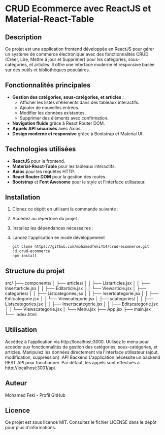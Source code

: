 # CRUD Ecommerce avec ReactJS et Material-React-Table

## Description
Ce projet est une application frontend développée en ReactJS pour gérer un système de commerce électronique avec des fonctionnalités CRUD (Créer, Lire, Mettre à jour et Supprimer) pour les catégories, sous-catégories, et articles. Il offre une interface moderne et responsive basée sur des outils et bibliothèques populaires.

## Fonctionnalités principales
- **Gestion des catégories, sous-catégories, et articles** :
  - Afficher les listes d'éléments dans des tableaux interactifs.
  - Ajouter de nouvelles entrées.
  - Modifier les données existantes.
  - Supprimer des éléments avec confirmation.
- **Navigation fluide** grâce à React Router DOM.
- **Appels API sécurisés** avec Axios.
- **Design moderne et responsive** grâce à Bootstrap et Material UI.

## Technologies utilisées
- **ReactJS** pour le frontend.
- **Material-React-Table** pour les tableaux interactifs.
- **Axios** pour les requêtes HTTP.
- **React Router DOM** pour la gestion des routes.
- **Bootstrap** et **Font Awesome** pour le style et l'interface utilisateur.

## Installation
1. Clonez ce dépôt en utilisant la commande suivante :
2. Accédez au répertoire du projet :
3. Installez les dépendances nécessaires :
4. Lancez l'application en mode développement 

   ```bash
   git clone https://github.com/mohamedfeki414/crud-ecommerce.git
   cd crud-ecommerce
   npm install
## Structure du projet

src/
├── components/
│   ├── articles/
│   │   ├── Listarticles.jsx
│   │   ├── Insertarticle.jsx
│   │   ├── Editarticle.jsx
│   │   └── Viewarticle.jsx
│   ├── categories/
│   │   ├── Listcategories.jsx
│   │   ├── Insertcategorie.jsx
│   │   ├── Editcategorie.jsx
│   │   └── Viewcategorie.jsx
│   ├── scategories/
│   │   ├── Listscategories.jsx
│   │   ├── Insertscategorie.jsx
│   │   ├── Editscategorie.jsx
│   │   └── Viewscategorie.jsx
│   └── Menu.jsx
├── App.jsx
├── main.jsx
└── index.html   
## Utilisation
Accédez à l'application via http://localhost:3000.
Utilisez le menu pour accéder aux fonctionnalités de gestion des catégories, sous-catégories, et articles.
Manipulez les données directement via l'interface utilisateur (ajout, modification, suppression).
API Backend
L'application nécessite un backend REST API pour fonctionner. Par défaut, les appels sont effectués à http://localhost:3001/api.

## Auteur
Mohamed Feki - Profil GitHub
## Licence
Ce projet est sous licence MIT. Consultez le fichier LICENSE dans le dépôt pour plus d'informations.

